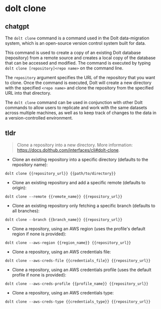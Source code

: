 # dolt clone 
## chatgpt 
The `dolt clone` command is a command used in the Dolt data-migration system, which is an open-source version control system built for data. 

This command is used to create a copy of an existing Dolt database (repository) from a remote source and creates a local copy of the database that can be accessed and modified. The command is executed by typing `dolt clone [repository]<repo name>` on the command line. 

The `repository` argument specifies the URL of the repository that you want to clone. Once the command is executed, Dolt will create a new directory with the specified `<repo name>` and clone the repository from the specified URL into that directory.

The `dolt clone` command can be used in conjunction with other Dolt commands to allow users to replicate and work with the same datasets across multiple machines, as well as to keep track of changes to the data in a version-controlled environment. 

## tldr 
 
> Clone a repository into a new directory.
> More information: <https://docs.dolthub.com/interfaces/cli#dolt-clone>.

- Clone an existing repository into a specific directory (defaults to the repository name):

`dolt clone {{repository_url}} {{path/to/directory}}`

- Clone an existing repository and add a specific remote (defaults to origin):

`dolt clone --remote {{remote_name}} {{repository_url}}`

- Clone an existing repository only fetching a specific branch (defaults to all branches):

`dolt clone --branch {{branch_name}} {{repository_url}}`

- Clone a repository, using an AWS region (uses the profile's default region if none is provided):

`dolt clone --aws-region {{region_name}} {{repository_url}}`

- Clone a repository, using an AWS credentials file:

`dolt clone --aws-creds-file {{credentials_file}} {{repository_url}}`

- Clone a repository, using an AWS credentials profile (uses the default profile if none is provided):

`dolt clone --aws-creds-profile {{profile_name}} {{repository_url}}`

- Clone a repository, using an AWS credentials type:

`dolt clone --aws-creds-type {{credentials_type}} {{repository_url}}`
